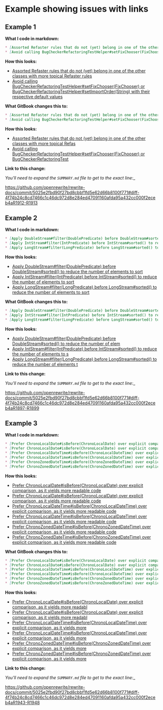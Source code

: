 # Example showing issues with links

## Example 1

**What I code in markdown:**

```markdown
* [Assorted Refaster rules that do not (yet) belong in one of the other classes with more topical Refaster rules](reference/recipes/tech/picnic/errorprone/refasterrules/assortedrulesrecipes.md)
* [Avoid calling BugCheckerRefactoringTestHelper#setFixChooser(FixChooser) or BugCheckerRefactoringTestHelper#setImportOrder(String) with their respective default values](reference/recipes/tech/picnic/errorprone/refasterrules/bugcheckerrulesrecipes$bugcheckerrefactoringtesthelperidentityrecipe.md)
```

**How this looks:**

* [Assorted Refaster rules that do not (yet) belong in one of the other classes with more topical Refaster rules](reference/recipes/tech/picnic/errorprone/refasterrules/assortedrulesrecipes.md)
* [Avoid calling BugCheckerRefactoringTestHelper#setFixChooser(FixChooser) or BugCheckerRefactoringTestHelper#setImportOrder(String) with their respective default values](reference/recipes/tech/picnic/errorprone/refasterrules/bugcheckerrulesrecipes$bugcheckerrefactoringtesthelperidentityrecipe.md)

**What GitBook changes this to:**

```markdown
* [Assorted Refaster rules that do not (yet) belong in one of the other classes with more topical Refas](reference/recipes/tech/picnic/errorprone/refasterrules/assortedrulesrecipes.md)
* [Avoid calling BugCheckerRefactoringTestHelper#setFixChooser(FixChooser) or BugCheckerRefactoringTest](reference/recipes/tech/picnic/errorprone/refasterrules/bugcheckerrulesrecipes$bugcheckerrefactoringtesthelperidentityrecipe.md)
```

**How this looks:**

* [Assorted Refaster rules that do not (yet) belong in one of the other classes with more topical Refas](reference/recipes/tech/picnic/errorprone/refasterrules/assortedrulesrecipes.md)
* [Avoid calling BugCheckerRefactoringTestHelper#setFixChooser(FixChooser) or BugCheckerRefactoringTest](reference/recipes/tech/picnic/errorprone/refasterrules/bugcheckerrulesrecipes$bugcheckerrefactoringtesthelperidentityrecipe.md)

**Link to this change:**

_You'll need to expand the `SUMMARY.md` file to get to the exact line:__

https://github.com/openrewrite/rewrite-docs/commit/5025e2fbd90f27bd8cbbf1fd5e62d66b8100f771#diff-4f74b24c8cd7466c1c46dc972d8e284ed47091160afda95a432cc000f2eceb4aR1912-R1913

## Example 2

**What I code in markdown:**

```markdown
* [Apply DoubleStream#filter(DoublePredicate) before DoubleStream#sorted() to reduce the number of elements to sort](reference/recipes/tech/picnic/errorprone/refasterrules/doublestreamrulesrecipes$doublestreamfiltersortedrecipe.md)
* [Apply IntStream#filter(IntPredicate) before IntStream#sorted() to reduce the number of elements to sort](reference/recipes/tech/picnic/errorprone/refasterrules/intstreamrulesrecipes$intstreamfiltersortedrecipe.md)
* [Apply LongStream#filter(LongPredicate) before LongStream#sorted() to reduce the number of elements to sort](reference/recipes/tech/picnic/errorprone/refasterrules/longstreamrulesrecipes$longstreamfiltersortedrecipe.md)
```

**How this looks:**

* [Apply DoubleStream#filter(DoublePredicate) before DoubleStream#sorted() to reduce the number of elements to sort](reference/recipes/tech/picnic/errorprone/refasterrules/doublestreamrulesrecipes$doublestreamfiltersortedrecipe.md)
* [Apply IntStream#filter(IntPredicate) before IntStream#sorted() to reduce the number of elements to sort](reference/recipes/tech/picnic/errorprone/refasterrules/intstreamrulesrecipes$intstreamfiltersortedrecipe.md)
* [Apply LongStream#filter(LongPredicate) before LongStream#sorted() to reduce the number of elements to sort](reference/recipes/tech/picnic/errorprone/refasterrules/longstreamrulesrecipes$longstreamfiltersortedrecipe.md)

**What GitBook changes this to:**

```markdown
* [Apply DoubleStream#filter(DoublePredicate) before DoubleStream#sorted() to reduce the number of elem](reference/recipes/tech/picnic/errorprone/refasterrules/doublestreamrulesrecipes$doublestreamfiltersortedrecipe.md)
* [Apply IntStream#filter(IntPredicate) before IntStream#sorted() to reduce the number of elements to s](reference/recipes/tech/picnic/errorprone/refasterrules/intstreamrulesrecipes$intstreamfiltersortedrecipe.md)
* [Apply LongStream#filter(LongPredicate) before LongStream#sorted() to reduce the number of elements t](reference/recipes/tech/picnic/errorprone/refasterrules/longstreamrulesrecipes$longstreamfiltersortedrecipe.md)
```

**How this looks:**

* [Apply DoubleStream#filter(DoublePredicate) before DoubleStream#sorted() to reduce the number of elem](reference/recipes/tech/picnic/errorprone/refasterrules/doublestreamrulesrecipes$doublestreamfiltersortedrecipe.md)
* [Apply IntStream#filter(IntPredicate) before IntStream#sorted() to reduce the number of elements to s](reference/recipes/tech/picnic/errorprone/refasterrules/intstreamrulesrecipes$intstreamfiltersortedrecipe.md)
* [Apply LongStream#filter(LongPredicate) before LongStream#sorted() to reduce the number of elements t](reference/recipes/tech/picnic/errorprone/refasterrules/longstreamrulesrecipes$longstreamfiltersortedrecipe.md)

**Link to this change:**

_You'll need to expand the `SUMMARY.md` file to get to the exact line:__

https://github.com/openrewrite/rewrite-docs/commit/5025e2fbd90f27bd8cbbf1fd5e62d66b8100f771#diff-4f74b24c8cd7466c1c46dc972d8e284ed47091160afda95a432cc000f2eceb4aR1897-R1899

## Example 3

**What I code in markdown:**

```markdown
* [Prefer ChronoLocalDate#isBefore(ChronoLocalDate) over explicit comparison, as it yields more readable code](reference/recipes/tech/picnic/errorprone/refasterrules/timerulesrecipes$chronolocaldateisafterrecipe.md)
* [Prefer ChronoLocalDate#isBefore(ChronoLocalDate) over explicit comparison, as it yields more readable code](reference/recipes/tech/picnic/errorprone/refasterrules/timerulesrecipes$chronolocaldateisbeforerecipe.md)
* [Prefer ChronoLocalDateTime#isBefore(ChronoLocalDateTime) over explicit comparison, as it yields more readable code](reference/recipes/tech/picnic/errorprone/refasterrules/timerulesrecipes$chronolocaldatetimeisafterrecipe.md)
* [Prefer ChronoLocalDateTime#isBefore(ChronoLocalDateTime) over explicit comparison, as it yields more readable code](reference/recipes/tech/picnic/errorprone/refasterrules/timerulesrecipes$chronolocaldatetimeisbeforerecipe.md)
* [Prefer ChronoZonedDateTime#isBefore(ChronoZonedDateTime) over explicit comparison, as it yields more readable code](reference/recipes/tech/picnic/errorprone/refasterrules/timerulesrecipes$chronozoneddatetimeisafterrecipe.md)
* [Prefer ChronoZonedDateTime#isBefore(ChronoZonedDateTime) over explicit comparison, as it yields more readable code](reference/recipes/tech/picnic/errorprone/refasterrules/timerulesrecipes$chronozoneddatetimeisbeforerecipe.md)
```

**How this looks:**

* [Prefer ChronoLocalDate#isBefore(ChronoLocalDate) over explicit comparison, as it yields more readable code](reference/recipes/tech/picnic/errorprone/refasterrules/timerulesrecipes$chronolocaldateisafterrecipe.md)
* [Prefer ChronoLocalDate#isBefore(ChronoLocalDate) over explicit comparison, as it yields more readable code](reference/recipes/tech/picnic/errorprone/refasterrules/timerulesrecipes$chronolocaldateisbeforerecipe.md)
* [Prefer ChronoLocalDateTime#isBefore(ChronoLocalDateTime) over explicit comparison, as it yields more readable code](reference/recipes/tech/picnic/errorprone/refasterrules/timerulesrecipes$chronolocaldatetimeisafterrecipe.md)
* [Prefer ChronoLocalDateTime#isBefore(ChronoLocalDateTime) over explicit comparison, as it yields more readable code](reference/recipes/tech/picnic/errorprone/refasterrules/timerulesrecipes$chronolocaldatetimeisbeforerecipe.md)
* [Prefer ChronoZonedDateTime#isBefore(ChronoZonedDateTime) over explicit comparison, as it yields more readable code](reference/recipes/tech/picnic/errorprone/refasterrules/timerulesrecipes$chronozoneddatetimeisafterrecipe.md)
* [Prefer ChronoZonedDateTime#isBefore(ChronoZonedDateTime) over explicit comparison, as it yields more readable code](reference/recipes/tech/picnic/errorprone/refasterrules/timerulesrecipes$chronozoneddatetimeisbeforerecipe.md)

**What GitBook changes this to:**

```markdown
* [Prefer ChronoLocalDate#isBefore(ChronoLocalDate) over explicit comparison, as it yields more readabl](reference/recipes/tech/picnic/errorprone/refasterrules/timerulesrecipes$chronolocaldateisafterrecipe.md)
* [Prefer ChronoLocalDate#isBefore(ChronoLocalDate) over explicit comparison, as it yields more readabl](reference/recipes/tech/picnic/errorprone/refasterrules/timerulesrecipes$chronolocaldateisbeforerecipe.md)
* [Prefer ChronoLocalDateTime#isBefore(ChronoLocalDateTime) over explicit comparison, as it yields more](reference/recipes/tech/picnic/errorprone/refasterrules/timerulesrecipes$chronolocaldatetimeisafterrecipe.md)
* [Prefer ChronoLocalDateTime#isBefore(ChronoLocalDateTime) over explicit comparison, as it yields more](reference/recipes/tech/picnic/errorprone/refasterrules/timerulesrecipes$chronolocaldatetimeisbeforerecipe.md)
* [Prefer ChronoZonedDateTime#isBefore(ChronoZonedDateTime) over explicit comparison, as it yields more](reference/recipes/tech/picnic/errorprone/refasterrules/timerulesrecipes$chronozoneddatetimeisafterrecipe.md)
* [Prefer ChronoZonedDateTime#isBefore(ChronoZonedDateTime) over explicit comparison, as it yields more](reference/recipes/tech/picnic/errorprone/refasterrules/timerulesrecipes$chronozoneddatetimeisbeforerecipe.md)
```

**How this looks:**

* [Prefer ChronoLocalDate#isBefore(ChronoLocalDate) over explicit comparison, as it yields more readabl](reference/recipes/tech/picnic/errorprone/refasterrules/timerulesrecipes$chronolocaldateisafterrecipe.md)
* [Prefer ChronoLocalDate#isBefore(ChronoLocalDate) over explicit comparison, as it yields more readabl](reference/recipes/tech/picnic/errorprone/refasterrules/timerulesrecipes$chronolocaldateisbeforerecipe.md)
* [Prefer ChronoLocalDateTime#isBefore(ChronoLocalDateTime) over explicit comparison, as it yields more](reference/recipes/tech/picnic/errorprone/refasterrules/timerulesrecipes$chronolocaldatetimeisafterrecipe.md)
* [Prefer ChronoLocalDateTime#isBefore(ChronoLocalDateTime) over explicit comparison, as it yields more](reference/recipes/tech/picnic/errorprone/refasterrules/timerulesrecipes$chronolocaldatetimeisbeforerecipe.md)
* [Prefer ChronoZonedDateTime#isBefore(ChronoZonedDateTime) over explicit comparison, as it yields more](reference/recipes/tech/picnic/errorprone/refasterrules/timerulesrecipes$chronozoneddatetimeisafterrecipe.md)
* [Prefer ChronoZonedDateTime#isBefore(ChronoZonedDateTime) over explicit comparison, as it yields more](reference/recipes/tech/picnic/errorprone/refasterrules/timerulesrecipes$chronozoneddatetimeisbeforerecipe.md)

**Link to this change:**

_You'll need to expand the `SUMMARY.md` file to get to the exact line:__

https://github.com/openrewrite/rewrite-docs/commit/5025e2fbd90f27bd8cbbf1fd5e62d66b8100f771#diff-4f74b24c8cd7466c1c46dc972d8e284ed47091160afda95a432cc000f2eceb4aR1943-R1948

